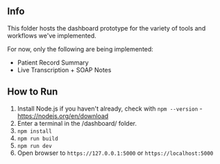 
## Info

This folder hosts the dashboard prototype for the variety of tools and workflows we've implemented.

For now, only the following are being implemented:
- Patient Record Summary
- Live Transcription + SOAP Notes

## How to Run

1. Install Node.js if you haven't already, check with `npm --version` - https://nodejs.org/en/download
2. Enter a terminal in the /dashboard/ folder.
3. `npm install`
4. `npm run build`
5. `npm run dev`
6. Open browser to `https://127.0.0.1:5000` or `https://localhost:5000`
